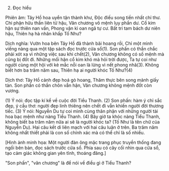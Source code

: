 2. Đọc hiểu

Phiên âm:
Tây Hồ hoa uyển tận thành khư,
Độc điếu song tiền nhất chỉ thư.
Chi phận hữu thần liên tử hậu,
Văn chương vô mệnh lụy phần dư.
Cổ kim hận sự thiên nan vấn,
Phong vận kì oan ngã tự cư.
Bất tri tam bách dư niên hậu,
Thiên hạ hà nhân khấp Tố Như?

Dịch nghĩa:
Vườn hoa bên Tây Hồ đã thành bãi hoang rồi,
Chỉ một mình viếng nàng qua một tập sách đọc trước cửa sổ(1).
Son phấn có thần chắc phải xót xa vì những việc sau khi chết(2),
Văn chương không có số mệnh mà cũng bị đốt đi.
Những mối hận cổ kim khó mà hỏi trời được,
Ta tự coi như người cùng một hội với kẻ mắc nỗi oan là lừng
                                                                    vì nết phong nhã(3).
Không biết hơn ba trăm năm sau,
Thiên hạ ai người khóc Tố Như?(4)

Dịch thơ:
Tây Hồ cảnh đẹp hoá gò hoang,
Thăm thực bên song mảnh giấy tàn.
Son phấn có thần chôn vẫn hận,
Văn chương không mệnh đốt còn vương.

(1) Ý nói: đọc tập kí kể về cuộc đời Tiểu Thanh.
(2) Son phấn: hàm ý chỉ sắc đẹp, ý cầu thơ: người đẹp linh thiêng nên chết đi vẫn khiến người đời thương tiếc.
(3) Ý nói: Nguyễn Du tự coi mình cùng thân phận với những người tài hoa bạc mệnh như nàng Tiểu Thanh.
(4) Bây giờ ta khóc nàng Tiểu Thanh, không biết ba trăm năm nữa ai sẽ là người khóc ta? (Tố Như là tên chữ của Nguyễn Du). Hai câu kết di liên mạch với hai câu luận ở trên. Ba trăm năm không nhất thiết phải là con số chính xác mà có thể chỉ là số nhiều.

[Hình ảnh minh họa: Một người đàn ông mặc trang phục truyền thống đang ngồi bên bàn, đọc sách trước cửa sổ. Phía sau có cây cối nhìn qua cửa sổ, tạo cảm giác không gian yên tĩnh, thoáng đãng.]

"Son phấn", "văn chương" là để nói về điều gì ở Tiểu Thanh?
